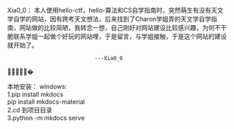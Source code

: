 Xia0_0：
本人使用hello-ctf，hello-算法和CS自学指南时，突然萌生有没有天文学自学的网站，因有跨考天文想法，后来找到了Charon学姐弄的天文学自学指南，网站做的比较简陋，我转念一想，自己刚好对网站建设比较感兴趣，为何不干脆联系学姐一起做个好玩的网站哩，于是留言，与学姐接触，于是这个网站的建设就开始了。
                           
                           
                                ---Xia0_0

🤣🤣🤣🤣🤣�


本地安装：
windows:  
1.pip install mkdocs  
  pip install mkdocs-material  
2.cd 到项目目录  
3.python -m mkdocs serve  





